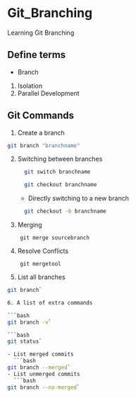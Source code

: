 # Git_Branching

Learning Git Branching

## Define terms

- Branch

1.  Isolation
2.  Parallel Development

## Git Commands

1. Create a branch

```bash
git branch "branchname"
```

2.  Switching between branches

    ```bash
      git switch branchname
    ```

    ```bash
      git checkout branchname
    ```

    - Directly switching to a new branch

    ```bash
      git checkout -b branchname
    ```

3.  Merging

`    git merge sourcebranch`

4. Resolve Conflicts

`    git mergetool`

5. List all branches

````bash
git branch`

6. A list of extra commands

```bash
git branch -v`

```bash
git status`

- List merged commits
  ```bash
git branch --merged`
- List unmerged commits
  ```bash
git branch --no-merged`
````
